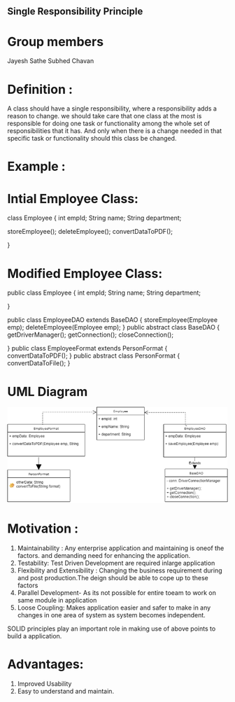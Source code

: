 ## Single Responsibility Principle

# Group members
Jayesh Sathe
Subhed Chavan


# Definition : 
A class should have a single responsibility, where a responsibility adds a reason to change.
we should take care that one class at the most is responsible for doing one task or functionality among the whole set of responsibilities that it has.
And only when there is a change needed in that specific task or functionality should this class be changed.

# Example :

# Intial Employee Class:

class Employee {
int empId;
String name;
String department;

storeEmployee();
deleteEmployee();
convertDataToPDF();


}

# Modified Employee Class:

public class Employee {
int empId;
String name;
String department;

}

public class EmployeeDAO extends BaseDAO {
	storeEmployee(Employee emp);
	deleteEmployee(Employee emp);
}
public abstract class BaseDAO {
	getDriverManager();
	getConnection();
	closeConnection();
	
}
public class EmployeeFormat extends PersonFormat {
	convertDataToPDF();
}
public abstract class PersonFormat {
	convertDataToFile();
}

# UML Diagram
![UML Post SRP](UML_Post.png)


# Motivation :
1) Maintainability : Any enterprise application and maintaining is oneof the factors.
and demanding need for enhancing the application.
2) Testability: Test Driven Development are required inlarge application
3) Flexibility and Extensibility : Changing the business requirement during and post production.The deign should be able to cope
up to these factors
4) Parallel Development- As its not possible for entire toeam to work on same module in application
5) Loose Coupling: Makes application easier and safer to make in any changes in one area of system as system becomes independent.

SOLID principles play an important role in making use of above points to build a application.


# Advantages:
1) Improved Usability
2) Easy to understand and maintain.
